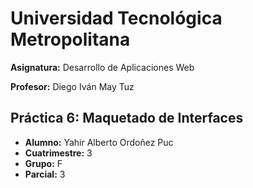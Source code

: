 # Universidad Tecnológica Metropolitana

**Asignatura:** Desarrollo de Aplicaciones Web

**Profesor:** Diego Iván May Tuz

## Práctica 6: Maquetado de Interfaces

- **Alumno:** Yahir Alberto Ordoñez Puc
- **Cuatrimestre:** 3
- **Grupo:** F
- **Parcial:** 3
